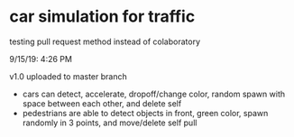 # car simulation for traffic
testing pull request method instead of colaboratory

9/15/19:
4:26 PM

v1.0 uploaded to master branch
- cars can detect, accelerate, dropoff/change color, random spawn with space between each other, and delete self
- pedestrians are able to detect objects in front, green color, spawn randomly in 3 points, and move/delete self
pull